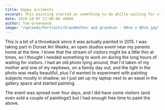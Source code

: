 ```yaml
---
title: Happy accidents
excerpt: This painting started as something to do whille waiting for visitors at dorset art weeks.
date: 2019-10-07 17:00:00 +0000
author: Tom Greenwood
image: "/uploads/Portraits/Grandmother and grandson - 60cm x 80cm.jpg"
---
```


This is a bit of a throwback since it was actually painted in 2015. I was taking part in 
Dorset Art Weeks, an open studios event near my parents home at the time. I knew that 
the stream of visitors might be a little thin at times, so I thought I needed something to
work on during the long hours of waiting for visitors. I had an old photo lying around,
that I'd taken of my mother and one of my nephews, on a family day out, and the light in 
the photo was really beautiful, plus I'd wanted to experiment with painting subjects mostly 
in shadow, so I just set up my laptop next to an easel in the gallery space and started painting.

The event was spread over four days, and I did have some visitors (and even sold a couple of 
paintings!) but I had enough free time to paint the above.